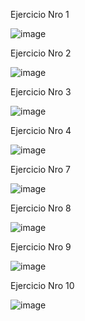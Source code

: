 Ejercicio Nro 1


![image](https://github.com/user-attachments/assets/48cf8a6f-ec98-4c4f-b6d9-c7ff78f50c4c)


 Ejercicio Nro 2

 ![image](https://github.com/user-attachments/assets/65983363-3592-4f9e-a42f-183fe2b0d964)

 Ejercicio Nro 3

 ![image](https://github.com/user-attachments/assets/73e6803e-4b6b-489d-839f-31275f687bcc)

 Ejercicio Nro 4

 ![image](https://github.com/user-attachments/assets/c0bcabba-e88b-4ff7-9204-97981261d4ae)



 
 Ejercicio Nro 7


![image](https://github.com/user-attachments/assets/4b3a852b-83c4-418c-9c57-6fb61644af95)




Ejercicio Nro 8

![image](https://github.com/user-attachments/assets/fa33ac17-009b-4ac4-9035-8bc1b5537558)


Ejercicio Nro 9

![image](https://github.com/user-attachments/assets/ca64d8d1-3e9d-4d8a-aef7-81a9de243956)


Ejercicio Nro 10


![image](https://github.com/user-attachments/assets/209a051e-03a2-4b72-a910-c2ed9fbb0223)
